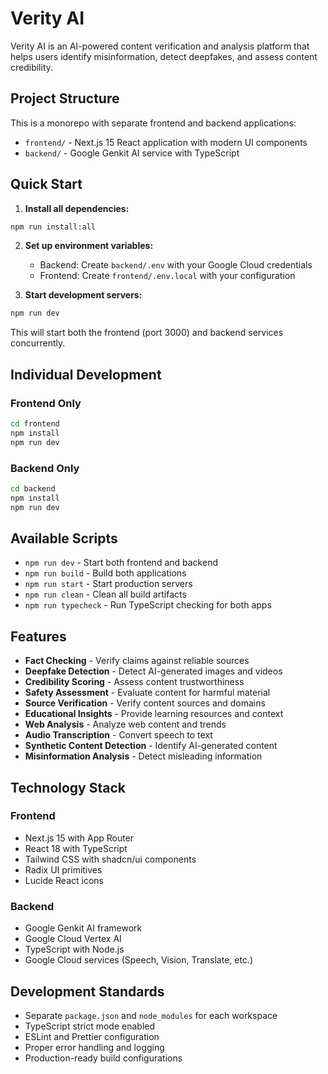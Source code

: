 # Verity AI

Verity AI is an AI-powered content verification and analysis platform that helps users identify misinformation, detect deepfakes, and assess content credibility.

## Project Structure

This is a monorepo with separate frontend and backend applications:

- `frontend/` - Next.js 15 React application with modern UI components
- `backend/` - Google Genkit AI service with TypeScript

## Quick Start

1. **Install all dependencies:**
```bash
npm run install:all
```

2. **Set up environment variables:**
   - Backend: Create `backend/.env` with your Google Cloud credentials
   - Frontend: Create `frontend/.env.local` with your configuration

3. **Start development servers:**
```bash
npm run dev
```

This will start both the frontend (port 3000) and backend services concurrently.

## Individual Development

### Frontend Only
```bash
cd frontend
npm install
npm run dev
```

### Backend Only
```bash
cd backend
npm install
npm run dev
```

## Available Scripts

- `npm run dev` - Start both frontend and backend
- `npm run build` - Build both applications
- `npm run start` - Start production servers
- `npm run clean` - Clean all build artifacts
- `npm run typecheck` - Run TypeScript checking for both apps

## Features

- **Fact Checking** - Verify claims against reliable sources
- **Deepfake Detection** - Detect AI-generated images and videos
- **Credibility Scoring** - Assess content trustworthiness
- **Safety Assessment** - Evaluate content for harmful material
- **Source Verification** - Verify content sources and domains
- **Educational Insights** - Provide learning resources and context
- **Web Analysis** - Analyze web content and trends
- **Audio Transcription** - Convert speech to text
- **Synthetic Content Detection** - Identify AI-generated content
- **Misinformation Analysis** - Detect misleading information

## Technology Stack

### Frontend
- Next.js 15 with App Router
- React 18 with TypeScript
- Tailwind CSS with shadcn/ui components
- Radix UI primitives
- Lucide React icons

### Backend
- Google Genkit AI framework
- Google Cloud Vertex AI
- TypeScript with Node.js
- Google Cloud services (Speech, Vision, Translate, etc.)

## Development Standards

- Separate `package.json` and `node_modules` for each workspace
- TypeScript strict mode enabled
- ESLint and Prettier configuration
- Proper error handling and logging
- Production-ready build configurations
